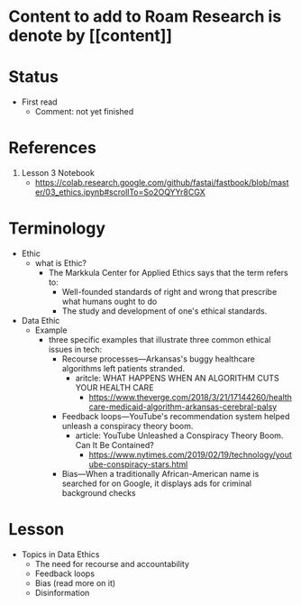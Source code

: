 # Content to add to Roam Research is denote by [[content]]
# Status
* First read
   * Comment: not yet finished 
# References
1. Lesson 3 Notebook
    * https://colab.research.google.com/github/fastai/fastbook/blob/master/03_ethics.ipynb#scrollTo=So2OQYYr8CGX

# Terminology
* Ethic
    * what is Ethic?
        * The Markkula Center for Applied Ethics says that the term refers to:
            * Well-founded standards of right and wrong that prescribe what humans ought to do
            * The study and development of one's ethical standards.
* Data Ethic
    * Example
        * three specific examples that illustrate three common ethical issues in tech:
            * Recourse processes—Arkansas's buggy healthcare algorithms left patients stranded.
                * aritcle: WHAT HAPPENS WHEN AN ALGORITHM CUTS YOUR HEALTH CARE
                    * https://www.theverge.com/2018/3/21/17144260/healthcare-medicaid-algorithm-arkansas-cerebral-palsy
            * Feedback loops—YouTube's recommendation system helped unleash a conspiracy theory boom.
                * article: YouTube Unleashed a Conspiracy Theory Boom. Can It Be Contained?
                    * https://www.nytimes.com/2019/02/19/technology/youtube-conspiracy-stars.html
            * Bias—When a traditionally African-American name is searched for on Google,
             it displays ads for criminal background checks
        
# Lesson
* Topics in Data Ethics 
    * The need for recourse and accountability
    * Feedback loops 
    * Bias (read more on it)
    * Disinformation
